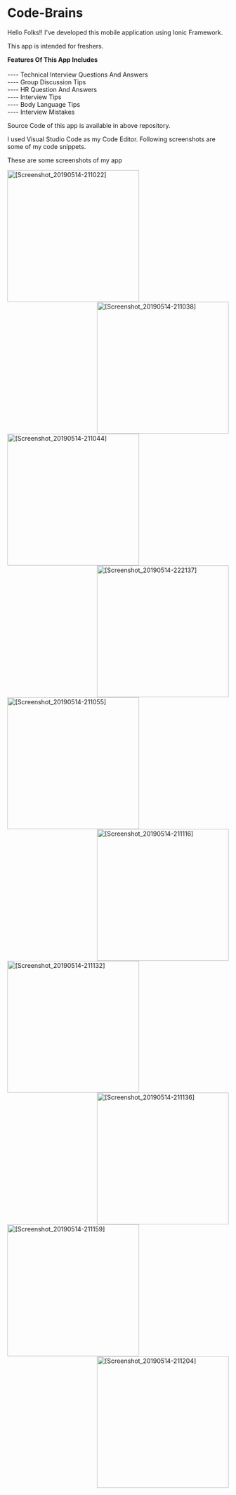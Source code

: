 # Code-Brains

Hello Folks!! I've developed this mobile application using Ionic Framework.

This app is intended for freshers.

<b>Features Of This App Includes</b><br><br>
---- Technical Interview Questions And Answers<br>
---- Group Discussion Tips<br>
---- HR Question And Answers<br>
---- Interview Tips<br>
---- Body Language Tips<br>
---- Interview Mistakes

Source Code of this app is available in above repository.

I used Visual Studio Code as my Code Editor. Following screenshots are some of my code snippets.

These are some screenshots of my app

<img src="https://user-images.githubusercontent.com/36370530/57715572-b70f9580-7694-11e9-9075-ea003c60316e.png" alt="[Screenshot_20190514-211022]" width="300" align="left">


<img src="https://user-images.githubusercontent.com/36370530/57716216-1cb05180-7696-11e9-876d-c6acef450ed4.png" alt="[Screenshot_20190514-211038]" width="300" align="right"><br><br>

<img src="https://user-images.githubusercontent.com/36370530/57716218-1d48e800-7696-11e9-9641-e3cc5dfec1c4.png" alt="
[Screenshot_20190514-211044]" width="300" align="left">


<img src="https://user-images.githubusercontent.com/36370530/57716603-035bd500-7697-11e9-9bde-7cee7785bc23.png" alt="[Screenshot_20190514-222137]" width="300" align="right"><br>


<img src="https://user-images.githubusercontent.com/36370530/57716604-03f46b80-7697-11e9-97a2-2b409359b282.png" alt="[Screenshot_20190514-211055]"  width="300" align="left">


<img src="https://user-images.githubusercontent.com/36370530/57716698-2f775600-7697-11e9-9d0f-bda9c67c9f42.png" alt="[Screenshot_20190514-211116]" width="300" align="right"><br>


<img src="https://user-images.githubusercontent.com/36370530/57716701-2f775600-7697-11e9-96d6-00114f65e106.png" alt="[Screenshot_20190514-211132]"  width="300" align="left">


<img src="https://user-images.githubusercontent.com/36370530/57716702-300fec80-7697-11e9-9171-7a2bce3a33b0.png" alt="[Screenshot_20190514-211136]"  width="300" align="right"><br>



<img src="https://user-images.githubusercontent.com/36370530/57716703-300fec80-7697-11e9-8aaa-0c9c13404f52.png" alt="[Screenshot_20190514-211159]"  width="300" align="left">


<img src="https://user-images.githubusercontent.com/36370530/57716869-8f6dfc80-7697-11e9-9188-0a22da449ec3.png" alt="[Screenshot_20190514-211204]" width="300" align="right">


